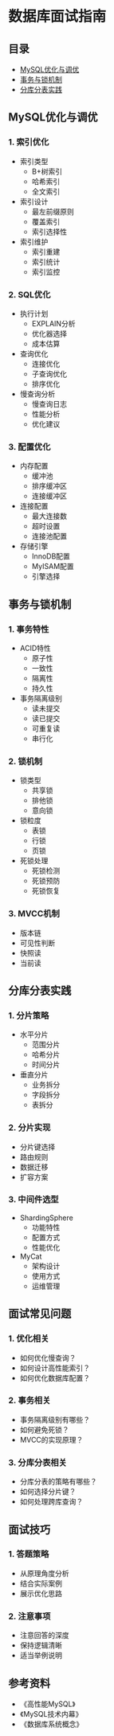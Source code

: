 # 数据库面试指南

## 目录
- [MySQL优化与调优](#mysql优化与调优)
- [事务与锁机制](#事务与锁机制)
- [分库分表实践](#分库分表实践)

## MySQL优化与调优

### 1. 索引优化
- 索引类型
  - B+树索引
  - 哈希索引
  - 全文索引
- 索引设计
  - 最左前缀原则
  - 覆盖索引
  - 索引选择性
- 索引维护
  - 索引重建
  - 索引统计
  - 索引监控

### 2. SQL优化
- 执行计划
  - EXPLAIN分析
  - 优化器选择
  - 成本估算
- 查询优化
  - 连接优化
  - 子查询优化
  - 排序优化
- 慢查询分析
  - 慢查询日志
  - 性能分析
  - 优化建议

### 3. 配置优化
- 内存配置
  - 缓冲池
  - 排序缓冲区
  - 连接缓冲区
- 连接配置
  - 最大连接数
  - 超时设置
  - 连接池配置
- 存储引擎
  - InnoDB配置
  - MyISAM配置
  - 引擎选择

## 事务与锁机制

### 1. 事务特性
- ACID特性
  - 原子性
  - 一致性
  - 隔离性
  - 持久性
- 事务隔离级别
  - 读未提交
  - 读已提交
  - 可重复读
  - 串行化

### 2. 锁机制
- 锁类型
  - 共享锁
  - 排他锁
  - 意向锁
- 锁粒度
  - 表锁
  - 行锁
  - 页锁
- 死锁处理
  - 死锁检测
  - 死锁预防
  - 死锁恢复

### 3. MVCC机制
- 版本链
- 可见性判断
- 快照读
- 当前读

## 分库分表实践

### 1. 分片策略
- 水平分片
  - 范围分片
  - 哈希分片
  - 时间分片
- 垂直分片
  - 业务拆分
  - 字段拆分
  - 表拆分

### 2. 分片实现
- 分片键选择
- 路由规则
- 数据迁移
- 扩容方案

### 3. 中间件选型
- ShardingSphere
  - 功能特性
  - 配置方式
  - 性能优化
- MyCat
  - 架构设计
  - 使用方式
  - 运维管理

## 面试常见问题

### 1. 优化相关
- 如何优化慢查询？
- 如何设计高性能索引？
- 如何优化数据库配置？

### 2. 事务相关
- 事务隔离级别有哪些？
- 如何避免死锁？
- MVCC的实现原理？

### 3. 分库分表相关
- 分库分表的策略有哪些？
- 如何选择分片键？
- 如何处理跨库查询？

## 面试技巧

### 1. 答题策略
- 从原理角度分析
- 结合实际案例
- 展示优化思路

### 2. 注意事项
- 注意回答的深度
- 保持逻辑清晰
- 适当举例说明

## 参考资料
- 《高性能MySQL》
- 《MySQL技术内幕》
- 《数据库系统概念》 